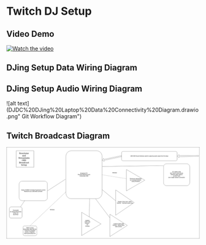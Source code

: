 # Twitch DJ Setup

## Video Demo

[![Watch the video](https://img.youtube.com/vi/4pt2nO5LPyc/0.jpg)](https://www.youtube.com/watch?v=4pt2nO5LPyc)

## DJing Setup Data Wiring Diagram


## DJing Setup Audio Wiring Diagram

![alt text](DJDC%20DJing%20Laptop%20Data%20Connectivity%20Diagram.drawio.png" Git Workflow Diagram")

## Twitch Broadcast Diagram

![alt text](DJDC%20Broadcast%20setup.drawio.png "Git Workflow Diagram")
